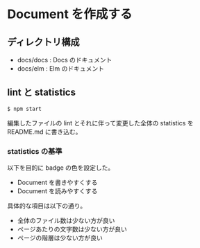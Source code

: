 # Document を作成する

## ディレクトリ構成

- docs/docs : Docs のドキュメント
- docs/elm : Elm のドキュメント


## lint と statistics

```bash
$ npm start
```

編集したファイルの lint とそれに伴って変更した全体の statistics を README.md に書き込む。


### statistics の基準

以下を目的に badge の色を設定した。

- Document を書きやすくする
- Document を読みやすくする

具体的な項目は以下の通り。

- 全体のファイル数は少ない方が良い
- ページあたりの文字数は少ない方が良い
- ページの階層は少ない方が良い
